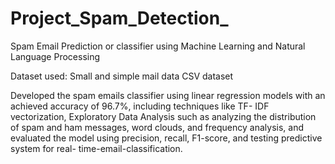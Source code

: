 # Project_Spam_Detection_
Spam Email Prediction or classifier using Machine Learning and Natural Language Processing

Dataset used: Small and simple mail data CSV dataset

Developed the spam emails classifier using linear regression models with an achieved accuracy of 96.7%, including techniques like TF- IDF vectorization, Exploratory Data Analysis such as analyzing the distribution of spam and ham messages, word clouds, and frequency analysis, and evaluated the model using precision, recall, F1-score, and testing predictive system for real- time-email-classification.

